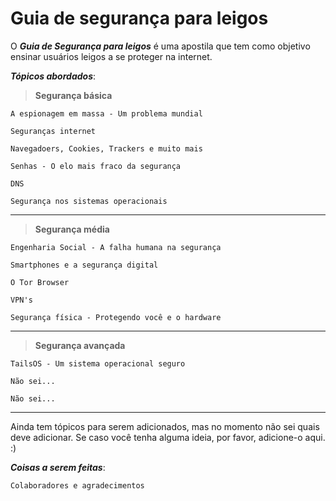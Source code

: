 # Guia de segurança para leigos

O ***Guia de Segurança para leigos*** é uma apostila que tem como objetivo ensinar usuários leigos a se proteger na internet.

***Tópicos abordados***:

> **Segurança básica**

	A espionagem em massa - Um problema mundial

	Seguranças internet
	
	Navegadoers, Cookies, Trackers e muito mais

	Senhas - O elo mais fraco da segurança
	
	DNS

	Segurança nos sistemas operacionais

---

> **Segurança média**

	Engenharia Social - A falha humana na segurança

	Smartphones e a segurança digital

	O Tor Browser

	VPN's

	Segurança física - Protegendo você e o hardware
---

> **Segurança avançada**

	TailsOS - Um sistema operacional seguro

	Não sei...

	Não sei...

---

Ainda tem tópicos para serem adicionados, mas no momento não sei quais deve adicionar. Se caso você tenha alguma ideia, por favor, adicione-o aqui. :)

***Coisas a serem feitas***:

	Colaboradores e agradecimentos
